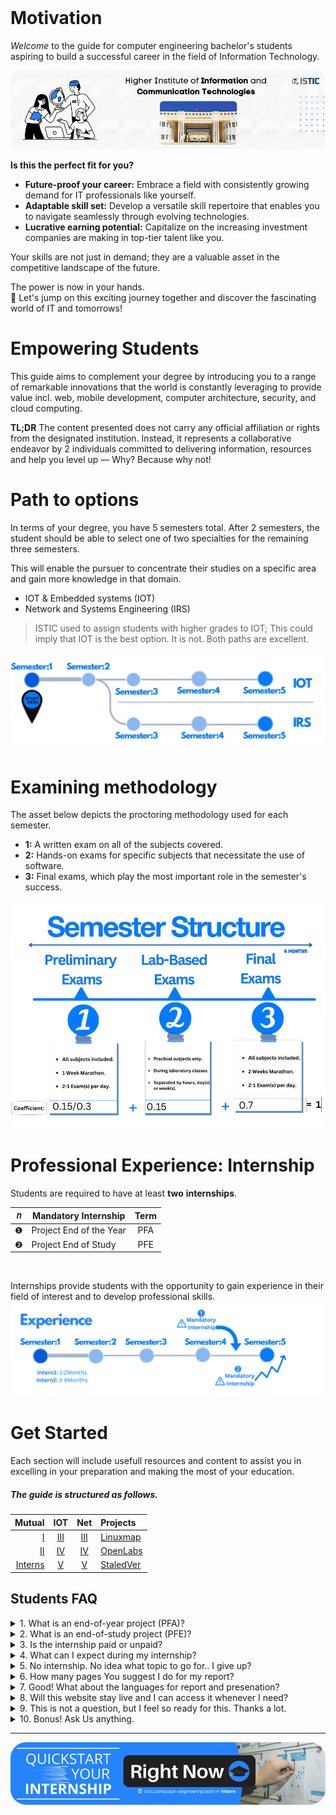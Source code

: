 <br>

# Motivation

*Welcome* to the guide for computer engineering bachelor's students aspiring to build a successful career in the field of Information Technology.

![THINKING ABOUT THE PERFECT DESIGN](images/welcome-modified.png)

**Is this the perfect fit for you?**

- **Future-proof your career:** Embrace a field with consistently growing demand for IT professionals like yourself.
- **Adaptable skill set:** Develop a versatile skill repertoire that enables you to navigate seamlessly through evolving technologies.
- **Lucrative earning potential:** Capitalize on the increasing investment companies are making in top-tier talent like you. 

Your skills are not just in demand; they are a valuable asset in the competitive landscape of the future.


The power is now in your hands.<br>
🎯 Let's jump on this exciting journey together and discover the fascinating world of IT and tomorrows!

# Empowering Students
This guide aims to complement your degree by introducing you to a range of remarkable innovations that the world is constantly leveraging to provide value incl.  web, mobile development, computer architecture, security, and cloud computing.

**TL;DR** The content presented does not carry any official affiliation or rights from the designated institution. 
Instead, it represents a collaborative endeavor by 2 individuals committed to delivering information, resources and help you level up — Why? Because why not!

# Path to options
In terms of your degree, you have 5 semesters total. After 2 semesters, the student should be able to select one of two specialties for the remaining three semesters. 

This will enable the pursuer to concentrate their studies on a specific area and gain more knowledge in that domain.
- IOT & Embedded systems (IOT)
- Network and Systems Engineering (IRS)

> ISTIC used to assign students with higher grades to IOT; This could imply that IOT is the best option. It is not. Both paths are excellent.

![BRANCH_INSIGHT](images/edit0-1.png)

# Examining methodology
The asset below depicts the proctoring methodology used for each semester.
- **1:** A written exam on all of the subjects covered.
- **2:** Hands-on exams for specific subjects that necessitate the use of software.
- **3:** Final exams, which play the most important role in the semester's success.

![Photo of Semester](images/enstructure-1.png)

# Professional Experience: Internship
Students are required to have at least **two** **internships**. 

| 𝑛 | Mandatory Internship           |Term   |
|-- |----------------------          |:-----: |
| ❶ | Project End of the Year        | PFA    |
| ❷ | Project End of Study           | PFE    | 


<br>

Internships provide students with the opportunity to gain experience in their field of interest and to develop professional skills. 
![Interns](images/intern.png)


# Get Started


Each section will include usefull resources and content to assist you in excelling in your preparation and making the most of your education.
##### The guide is structured as follows.

| Mutual      | IOT |Net  | Projects|   
| -----------: | :-----------: |:-----------: |:----------- |
| [Ⅰ](Semester1/1.md )|[Ⅲ](Semester3-IOT/3.md)| [Ⅲ](Semester3-IRS/3.md)|[Linuxmap](https://linux.computer-engineering.tech/)|
| [Ⅱ](Semester2/2.md)        |[Ⅳ](Semester4-IOT/4.md)| [Ⅳ](Semester4-IRS/4.md) | [OpenLabs](https://labs.computer-engineering.tech/)|
| [Interns](intern.md)       |[Ⅴ](Semester5-IOT/5.md)| [Ⅴ](Semester5-IRS/5.md) | [StaledVer](https://stale.computer-engineering.tech/#/)|


## Students FAQ

<details>
<summary>1. What is an end-of-year project (PFA)?</summary>

An end-of-year project also PFA is a comprehensive academic project that students complete at the end of a given year while pursuing a degree program 

E.g. at the end of your 1st or 2nd college year during a <a href="#/intern">Summer Internship</a>.
</details>

<details>
<summary>2. What is an end-of-study project (PFE)?</summary>

An end-of-study project also PFE is a comprehensive academic project that students complete at the very end of their degree program.
</details>

<details>
<summary>3. Is the internship paid or unpaid?</summary>

Internships can be paid, unpaid, or offer a stipend. Paid internships are more common in certain industries, but the experience gained from an unpaid internship is valuable. 

My internship at <a href="https://raw.githubusercontent.com/yaya2devops/bachelor-guide/main/docs/images/InternsAssets/attes.png">Linedata</a> was unpaid but got my takeoff to the sky.
</details>

<details>
<summary>4. What can I expect during my internship?</summary>

Internship experiences vary, but you can expect to work on tasks related to your field, collaborate with colleagues, attend meetings, and learn from professionals in the industry.
</details>

<details>
<summary>5. No internship. No idea what topic to go for.. I give up?</summary>

Having people around can be nice, BUT it is not an absolute necessity. <br>
You possess the potential to chart your own course, and others will take notice in due time.

Meaning. Start to work on your LaTeX report immediately. <br>
I have supplied you with all the resources and information I once hoped to find, which should enable you to successfully complete the job.

Come <a href="#/control">Join me</a> more where I guide you to the next level.

</details>


<details>
<summary>
6. How many pages You suggest I do for my report?
</summary>

I highly recommend doing a 30 "plus" pages for your PFA. So you can aim and feel comfortable for 60 plus on your PFE.
</details>

<details>
<summary>
7. Good! What about the languages for report and presenation?
</summary>

You have the flexibility to choose a language for both tasks. This means you can, for instance, select French for your report and French for your presentation, or opt for English for both your report and presentation.
</details>

<details>
<summary>
8. Will this website stay live and I can access it whenever I need?
</summary>

Certainly, I've already <a href="#/renewal/">renewed the domain here</a>, and I'll continue to do so consistently to ensure you can learn anytime, anywhere. Promise!

</details>

<details>
<summary>
9. This is not a question, but I feel so ready for this. Thanks a lot.
</summary>

 
Pleasure. I love that!

So! It's time to demonstrate your commitment and make the most out of this experience.
<br>

Create, Build, Adjust, and deliver! 
<br>
I'll sense your energy flowing from the universe! 

</details>


<details>
<summary>
10.  Bonus! Ask Us anything.
</summary>

If you require any more help for your studies, **Click** the following asset.<br> 

[<img src="issue/assets/issue-ticket.png">](https://github.com/yaya2devops/bachelor-guide/issues/new?title=Heyy%20,%20I%20know%20a%20lot%20,%20and%20Im%20HERE%20To%20Help%20Just%20You%20!!%20Np%20,%20You%20can%20write%20me.&body=%0A%0A%5BYaya%20Ask%20For%20Your%20feedback%20here%5D%0A%0A%0A---%0A%23%23%23%23%20Guide%20Details%0A%E2%9A%A0%20*Leave%20This%20section%20for%20GitHub%20and%20Guide%20issue%20redirections*%0A*%20ID%3A%20%5B7e2c0e6e-8b6d-4c2f-aaef-15f736a7b2a1%5D%0A*%20Version%20Independent%20ID%3A%20%5Ba5f1d387-7be9-4f0c-b92d-d52d16ef1d8e%5D%0A*%20Content%3A%20%5BBachelors%20in%20Computer%20Engineering%20Guide%5D%0A*%20Content%20Source%3A%20%5Bbachelor-guide/docs/README.md%5D(https://github.com/yaya2devops/bachelor-guide/blob/main/docs/README.md)%0A*%20Service%3A%20%5Bcollege-students-empower%5D%0A*%20GitHub%20Handle%3A%20%40yaya2devops)

> <a href="https://github.com/yaya2devops/bachelor-guide/issues/new?title=Your%20Second%20Call%20To%20Action%20,%20Just%20Do%20It%20%20..We%20will%20answer%20ASAP&body=%0A%0A%5BYaya%20Ask%20AGAIN%20To%20Help%20You%20here%5D%0A%0A%0A---%0A%23%23%23%23%20Guide%20Details%0A%E2%9A%A0%20*Leave%20This%20section%20for%20GitHub%20and%20Guide%20issue%20redirections*%0A*%20ID%3A%20%5B7e2c0e6e-8b6d-4c2f-aaef-15f736a7b2a1%5D%0A*%20Version%20Independent%20ID%3A%20%5Ba5f1d387-7be9-4f0c-b92d-d52d16ef1d8e%5D%0A*%20Content%3A%20%5BBachelors%20in%20Computer%20Engineering%20Guide%5D%0A*%20Content%20Source%3A%20%5Bbachelor-guide/docs/README.md%5D(https://github.com/yaya2devops/bachelor-guide/blob/main/docs/README.md)%0A*%20Service%3A%20%5Bcollege-students-empower%5D%0A*%20GitHub%20Handle%3A%20%40yaya2devops"><b>Re-seize Your Power</b></a>.<br> 


</details>

---

<a href="https://istic.computer-engineering.tech/#/intern">
  <img src="images/InternsAssets/intern-push.png" alt="Ignite Summer Intern" style="width: auto; height: auto;" />
</a>
